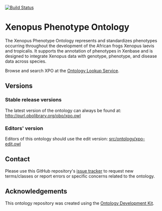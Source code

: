[![Build Status](https://travis-ci.org/obophenotype/xenopus-phenotype-ontology.svg?branch=master)](https://travis-ci.org/obophenotype/xenopus-phenotype-ontology)

<!-- [![DOI](https://zenodo.org/badge/13996/obophenotype/xenopus-phenotype-ontology.svg)](https://zenodo.org/badge/latestdoi/13996/obophenotype/xenopus-phenotype-ontology) -->

# Xenopus Phenotype Ontology

The Xenopus Phenotype Ontology represents and standardizes phenotypes occurring throughout the development of the African frogs Xenopus laevis and tropicalis. It supports the annotation of phenotypes in Xenbase and is designed to integrate Xenopus data with genotype, phenotype, and disease data across species.

Browse and search XPO at the [Ontology Lookup Service](http://www.ebi.ac.uk/ols/ontologies/xpo).

## Versions

### Stable release versions

The latest version of the ontology can always be found at: http://purl.obolibrary.org/obo/xpo.owl

### Editors' version

Editors of this ontology should use the edit version: [src/ontology/xpo-edit.owl](src/ontology/xpo-edit.owl)

## Contact

Please use this GitHub repository's [issue tracker](https://github.com/obophenotype/xenopus-phenotype-ontology/issues) to request new terms/classes or report errors or specific concerns related to the ontology.

## Acknowledgements

This ontology repository was created using the [Ontology Development Kit](https://github.com/INCATools/ontology-development-kit).
